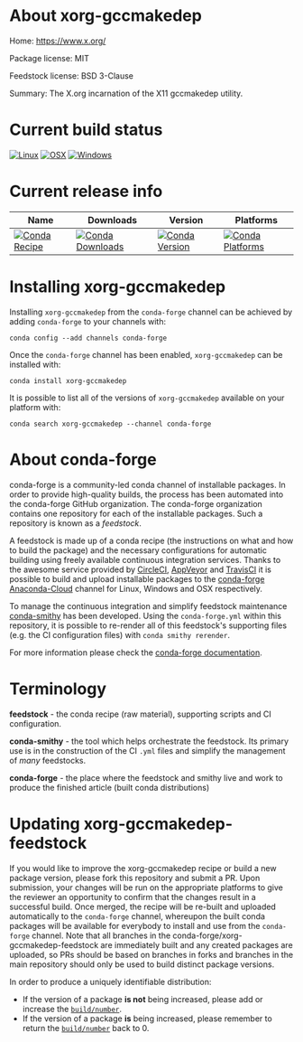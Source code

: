 About xorg-gccmakedep
=====================

Home: https://www.x.org/

Package license: MIT

Feedstock license: BSD 3-Clause

Summary: The X.org incarnation of the X11 gccmakedep utility.



Current build status
====================

[![Linux](https://img.shields.io/circleci/project/github/conda-forge/xorg-gccmakedep-feedstock/master.svg?label=Linux)](https://circleci.com/gh/conda-forge/xorg-gccmakedep-feedstock)
[![OSX](https://img.shields.io/travis/conda-forge/xorg-gccmakedep-feedstock/master.svg?label=macOS)](https://travis-ci.org/conda-forge/xorg-gccmakedep-feedstock)
[![Windows](https://img.shields.io/appveyor/ci/conda-forge/xorg-gccmakedep-feedstock/master.svg?label=Windows)](https://ci.appveyor.com/project/conda-forge/xorg-gccmakedep-feedstock/branch/master)

Current release info
====================

| Name | Downloads | Version | Platforms |
| --- | --- | --- | --- |
| [![Conda Recipe](https://img.shields.io/badge/recipe-xorg--gccmakedep-green.svg)](https://anaconda.org/conda-forge/xorg-gccmakedep) | [![Conda Downloads](https://img.shields.io/conda/dn/conda-forge/xorg-gccmakedep.svg)](https://anaconda.org/conda-forge/xorg-gccmakedep) | [![Conda Version](https://img.shields.io/conda/vn/conda-forge/xorg-gccmakedep.svg)](https://anaconda.org/conda-forge/xorg-gccmakedep) | [![Conda Platforms](https://img.shields.io/conda/pn/conda-forge/xorg-gccmakedep.svg)](https://anaconda.org/conda-forge/xorg-gccmakedep) |

Installing xorg-gccmakedep
==========================

Installing `xorg-gccmakedep` from the `conda-forge` channel can be achieved by adding `conda-forge` to your channels with:

```
conda config --add channels conda-forge
```

Once the `conda-forge` channel has been enabled, `xorg-gccmakedep` can be installed with:

```
conda install xorg-gccmakedep
```

It is possible to list all of the versions of `xorg-gccmakedep` available on your platform with:

```
conda search xorg-gccmakedep --channel conda-forge
```


About conda-forge
=================

conda-forge is a community-led conda channel of installable packages.
In order to provide high-quality builds, the process has been automated into the
conda-forge GitHub organization. The conda-forge organization contains one repository
for each of the installable packages. Such a repository is known as a *feedstock*.

A feedstock is made up of a conda recipe (the instructions on what and how to build
the package) and the necessary configurations for automatic building using freely
available continuous integration services. Thanks to the awesome service provided by
[CircleCI](https://circleci.com/), [AppVeyor](http://www.appveyor.com/)
and [TravisCI](https://travis-ci.org/) it is possible to build and upload installable
packages to the [conda-forge](https://anaconda.org/conda-forge)
[Anaconda-Cloud](http://docs.anaconda.org/) channel for Linux, Windows and OSX respectively.

To manage the continuous integration and simplify feedstock maintenance
[conda-smithy](http://github.com/conda-forge/conda-smithy) has been developed.
Using the ``conda-forge.yml`` within this repository, it is possible to re-render all of
this feedstock's supporting files (e.g. the CI configuration files) with ``conda smithy rerender``.

For more information please check the [conda-forge documentation](https://conda-forge.org/docs/).

Terminology
===========

**feedstock** - the conda recipe (raw material), supporting scripts and CI configuration.

**conda-smithy** - the tool which helps orchestrate the feedstock.
                   Its primary use is in the construction of the CI ``.yml`` files
                   and simplify the management of *many* feedstocks.

**conda-forge** - the place where the feedstock and smithy live and work to
                  produce the finished article (built conda distributions)


Updating xorg-gccmakedep-feedstock
==================================

If you would like to improve the xorg-gccmakedep recipe or build a new
package version, please fork this repository and submit a PR. Upon submission,
your changes will be run on the appropriate platforms to give the reviewer an
opportunity to confirm that the changes result in a successful build. Once
merged, the recipe will be re-built and uploaded automatically to the
`conda-forge` channel, whereupon the built conda packages will be available for
everybody to install and use from the `conda-forge` channel.
Note that all branches in the conda-forge/xorg-gccmakedep-feedstock are
immediately built and any created packages are uploaded, so PRs should be based
on branches in forks and branches in the main repository should only be used to
build distinct package versions.

In order to produce a uniquely identifiable distribution:
 * If the version of a package **is not** being increased, please add or increase
   the [``build/number``](http://conda.pydata.org/docs/building/meta-yaml.html#build-number-and-string).
 * If the version of a package **is** being increased, please remember to return
   the [``build/number``](http://conda.pydata.org/docs/building/meta-yaml.html#build-number-and-string)
   back to 0.